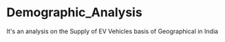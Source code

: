 # Demographic_Analysis
It's an analysis on the Supply of EV Vehicles basis of Geographical in India 

